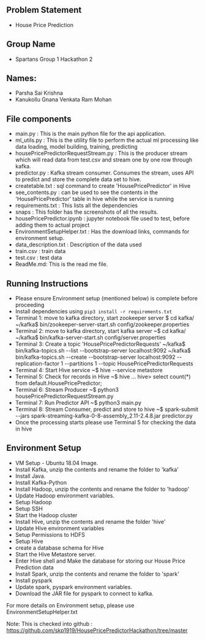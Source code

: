 ## Problem Statement
- House Price Prediction

## Group Name
- Spartans Group 1 Hackathon 2

## Names:
- Parsha Sai Krishna
- Kanukollu Gnana Venkata Ram Mohan

## File components
- main.py : This is the main python file for the api application.
- ml_utils.py : This is the utility file to perform the actual ml processing like data loading, model building, training, predicting
- housePricePredictorRequestStream.py : This is the producer stream which will read data from test.csv and stream one by one row through kafka.
- predictor.py : Kafka stream consumer. Consumes the stream, uses API to predict and store the complete data set to hive.
- createtable.txt : sql command to create 'HousePricePredictor' in Hive
- see_contents.py : can be used to see the contents in the 'HousePricePredictor' table in hive while the service is running
- requirements.txt : This lists all the dependencies
- snaps : This folder has the screenshots of all the results.
- housePricePredictor.ipynb : jupyter notebook file used to test, before adding them to actual project
- EnvironmentSetupHelper.txt : Has the download links, commands for environment setup.
- data_description.txt : Description of the data used
- train.csv : train data
- test.csv : test data
- ReadMe.md: This is the read me file.

## Running Instructions
- Please ensure Environment setup (mentioned below) is complete before proceeding
- Install dependencies using `pip3 install -r requirements.txt`
- Terminal 1: move to kafka directory, start zookeeper server
	$ cd kafka/
	~/kafka$ bin/zookeeper-server-start.sh config/zookeeper.properties
- Terminal 2: move to kafka directory, start kafka server
	~$ cd kafka/
	~/kafka$ bin/kafka-server-start.sh config/server.properties
- Terminal 3: Create a topic 'HousePricePredictorRequests'
	~/kafka$ bin/kafka-topics.sh --list --bootstrap-server localhost:9092
	~/kafka$ bin/kafka-topics.sh --create --bootstrap-server localhost:9092 --replication-factor 1 --partitions 1 --topic HousePricePredictorRequests
- Terminal 4: Start Hive service
	~$ hive --service metastore
- Terminal 5: Check for records in Hive
	~$ hive
	...
	hive> select count(*) from default.HousePricePredictor;
- Terminal 6: Stream Producer
	~$ python3 housePricePredictorRequestStream.py
- Terminal 7: Run Predictor API
	~$ python3 main.py
- Terminal 8: Stream Consumer, predict and store to hive
	~$ spark-submit --jars spark-streaming-kafka-0-8-assembly_2.11-2.4.8.jar predictor.py
- Once the processing starts please use Terminal 5 for checking the data in hive

## Environment Setup

- VM Setup - Ubuntu 18.04 Image.
- Install Kafka, unzip the contents and rename the folder to 'kafka'
- Install Java.
- Install Kafka-Python
- Install Hadoop, unzip the contents and rename the folder to 'hadoop'
- Update Hadoop environment variables.
- Setup Hadoop
- Setup SSH
- Start the Hadoop cluster
- Install Hive, unzip the contents and rename the folder 'hive'
- Update Hive environment variables
- Setup Permissions to HDFS
- Setup Hive
- create a database schema for Hive
- Start the Hive Metastore server.
- Enter Hive shell and Make the database for storing our House Price Prediction data	
- Install Spark, unzip the contents and rename the folder to 'spark'
- Install pyspark
- Update spark, pyspark environment variables.
- Download the JAR file for pyspark to connect to kafka.

For more details on Environment setup, please use EnvironmentSetupHelper.txt

Note: This is checked into github : https://github.com/skp1919/HousePricePredictorHackathon/tree/master